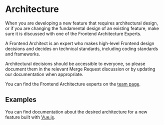 # Architecture

When you are developing a new feature that requires architectural design, or if
you are changing the fundamental design of an existing feature, make sure it is
discussed with one of the Frontend Architecture Experts.

A Frontend Architect is an expert who makes high-level Frontend design decisions
and decides on technical standards, including coding standards and frameworks.

Architectural decisions should be accessible to everyone, so please document
them in the relevant Merge Request discussion or by updating our documentation
when appropriate.

You can find the Frontend Architecture experts on the [team page](https://about.gitlab.com/company/team/).

## Examples

You can find documentation about the desired architecture for a new feature
built with [Vue.js](vue.md).
